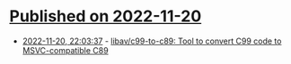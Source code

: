 # [Published on 2022-11-20](index.md)

* [2022-11-20, 22:03:37](https://lobste.rs/s/cl5jkp/libav_c99_c89_tool_convert_c99_code_msvc) - [libav/c99-to-c89: Tool to convert C99 code to MSVC-compatible C89](https://github.com/libav/c99-to-c89)
